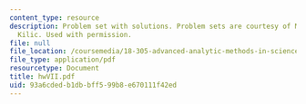```yaml
---
content_type: resource
description: Problem set with solutions. Problem sets are courtesy of Mustafa Sabri
  Kilic. Used with permission.
file: null
file_location: /coursemedia/18-305-advanced-analytic-methods-in-science-and-engineering-fall-2004/93a6cdedb1dbbff599b8e670111f42ed_hwVII.pdf
file_type: application/pdf
resourcetype: Document
title: hwVII.pdf
uid: 93a6cded-b1db-bff5-99b8-e670111f42ed
---
```

